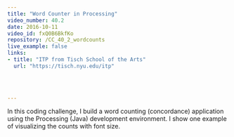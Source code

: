 ```yaml
---
title: "Word Counter in Processing"
video_number: 40.2
date: 2016-10-11
video_id: fxQ0B6BkfKo
repository: /CC_40_2_wordcounts
live_example: false
links:
- title: "ITP from Tisch School of the Arts"  
  url: "https://tisch.nyu.edu/itp"
  


  
---
```


In this coding challenge, I build a word counting (concordance) application using the Processing (Java) development environment.  I show one example of visualizing the counts with font size.

